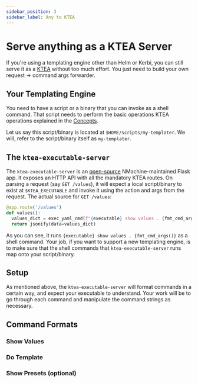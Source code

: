 ```yaml
---
sidebar_position: 3
sidebar_label: Any to KTEA
---
```


# Serve anything as a KTEA Server

If you're using a templating engine other than Helm or Kerbi, you can 
still serve it as a [KTEA](/concepts/ktea-concept.md) without too much effort. You just need to build
your own request -> command args forwarder.

## Your Templating Engine

You need to have a script or a binary that you can invoke as a shell command. That 
script needs to perform the basic operations KTEA operations explained in the 
[Concepts](/concepts/ktea-concept.md). 

Let us say this script/binary is located at `$HOME/scripts/my-templater`. We will,
refer to the script/binary itself as `my-templater`.


## The `ktea-executable-server`

The `ktea-executable-server` is an 
[open-source](https://github.com/nmachine-io/ktea-executable-server) 
NMachine-maintained Flask app. It exposes an HTTP API with all the 
mandatory KTEA routes. On parsing a request (say `GET /values`), 
it will expect a local script/binary to exist at `$KTEA_EXECUTABLE`
and invoke it using the action and args from the request. The actual source
for `GET /values`:
```python
@app.route('/values')
def values():
  values_dict = exec_yaml_cmd(f"{executable} show values . {fmt_cmd_args()}")
  return jsonify(data=values_dict)
```

As you can see, it runs `{executable} show values . {fmt_cmd_args()}` as a shell 
command. Your job, if you want to support a new templating engine, is to 
make sure that the shell commands that `ktea-executable-server` runs map
onto your script/binary. 


## Setup

As mentioned above, the `ktea-executable-server` will format commands in a certain
way, and expect your executable to understand. Your work will be to go through
each command and manipulate the command strings as necessary. 


## Command Formats



### Show Values


### Do Template


### Show Presets (optional)


